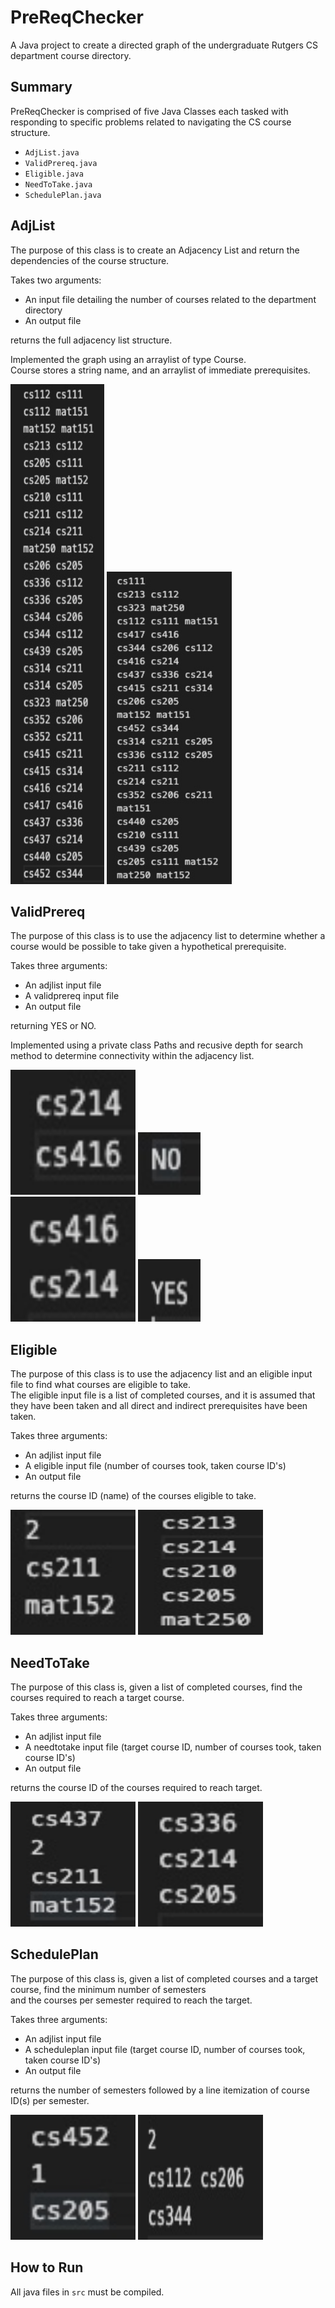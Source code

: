 # PreReqChecker
A Java project to create a directed graph of the undergraduate Rutgers CS department course directory.

## Summary
PreReqChecker is comprised of five Java Classes each tasked with responding to specific problems related to navigating the CS course structure. 
- `AdjList.java`
- `ValidPrereq.java`
- `Eligible.java`
- `NeedToTake.java`
- `SchedulePlan.java`


## AdjList
The purpose of this class is to create an Adjacency List and return the dependencies of the course structure. 

Takes two arguments:
- An input file detailing the number of courses related to the department directory
- An output file

returns the full adjacency list structure. 

Implemented the graph using an arraylist of type Course.
<br> Course stores a string name, and an arraylist of immediate prerequisites. 
<br>
<p>
  <img src="docs/adjlist.jpg" width = "150" height = "800" >
  <img src="docs/adjlist2.jpg" width = "200" height = "500" >
</p>


## ValidPrereq
The purpose of this class is to use the adjacency list to determine whether a course would be possible to take given a hypothetical prerequisite. 

Takes three arguments:
- An adjlist input file
- A validprereq input file
- An output file

returning YES or NO. 

Implemented using a private class Paths and recusive depth for search method to determine connectivity within the adjacency list. 

<p>
  <img src="docs/val.jpg" width = "200" height = "200" >
  <img src="docs/val2.jpg" width = "100" height = "100" >
   <img src="docs/val3.jpg" width = "200" height = "200" >
  <img src="docs/val4.jpg" width = "100" height = "100" >
</p>


## Eligible
The purpose of this class is to use the adjacency list and an eligible input file to find what courses are eligible to take.
<br> The eligible input file is a list of completed courses, and it is assumed that they have been taken and all direct and indirect prerequisites have been taken.

Takes three arguments:
- An adjlist input file
- A eligible input file (number of courses took, taken course ID's)
- An output file

returns the course ID (name) of the courses eligible to take. 
<br>

<p>
  <img src="docs/eligible.jpg" width = "200" height = "200" >
  <img src="docs/eligible2.jpg" width = "200" height = "200" >
</p>

## NeedToTake
The purpose of this class is, given a list of completed courses, find the courses required to reach a target course. 

Takes three arguments:
- An adjlist input file
- A needtotake input file (target course ID, number of courses took, taken course ID's)
- An output file

returns the course ID of the courses required to reach target. 
<br>
<p>
  <img src="docs/needtotake.jpg" width = "200" height = "200" >
  <img src="docs/needtotake3.jpg" width = "200" height = "200" >
</p>

## SchedulePlan
The purpose of this class is, given a list of completed courses and a target course, find the minimum number of semesters 
<br> and the courses per semester required to reach the target.

Takes three arguments:
- An adjlist input file
- A scheduleplan input file (target course ID, number of courses took, taken course ID's)
- An output file 

returns the number of semesters followed by a line itemization of course ID(s) per semester.

<p>
  <img src="docs/scheduleplan.jpg" width = "200" height = "200" >
  <img src="docs/scheduleplan2.jpg" width = "200" height = "200" >
</p>

## How to Run

All java files in `src` must be compiled.

